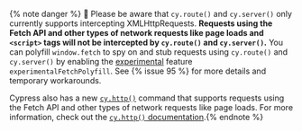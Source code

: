 {% note danger %}
🚨 Please be aware that `cy.route()` and `cy.server()` only currently supports intercepting XMLHttpRequests. **Requests using the Fetch API and other types of network requests like page loads and `<script>` tags will not be intercepted by `cy.route()` and `cy.server()`.** You can polyfill `window.fetch` to spy on and stub requests using `cy.route()` and `cy.server()` by enabling the [experimental](https://on.cypress.io/experimental) feature `experimentalFetchPolyfill`. See {% issue 95 %} for more details and temporary workarounds.

Cypress also has a new [`cy.http()`](/api/commands/http.html) command that supports requests using the Fetch API and other types of network requests like page loads. For more information, check out the [`cy.http()` documentation](/api/commands/http.html).{% endnote %}
